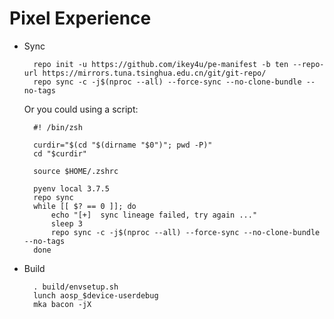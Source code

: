# Pixel Experience

- Sync

        repo init -u https://github.com/ikey4u/pe-manifest -b ten --repo-url https://mirrors.tuna.tsinghua.edu.cn/git/git-repo/
        repo sync -c -j$(nproc --all) --force-sync --no-clone-bundle --no-tags

    Or you could using a script:

        #! /bin/zsh

        curdir="$(cd "$(dirname "$0")"; pwd -P)"
        cd "$curdir"

        source $HOME/.zshrc

        pyenv local 3.7.5
        repo sync
        while [[ $? == 0 ]]; do
            echo "[+]  sync lineage failed, try again ..."
            sleep 3
            repo sync -c -j$(nproc --all) --force-sync --no-clone-bundle --no-tags
        done

- Build

        . build/envsetup.sh
        lunch aosp_$device-userdebug
        mka bacon -jX

